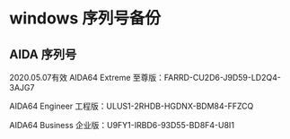 # windows 序列号备份
 
## AIDA 序列号 

2020.05.07有效
AIDA64 Extreme 至尊版：FARRD-CU2D6-J9D59-LD2Q4-3AJG7

AIDA64 Engineer 工程版：ULUS1-2RHDB-HGDNX-BDM84-FFZCQ

AIDA64 Business 企业版：U9FY1-IRBD6-93D55-BD8F4-U8I1
